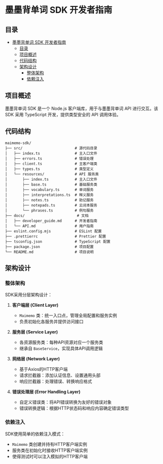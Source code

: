 # 墨墨背单词 SDK 开发者指南

## 目录

- [墨墨背单词 SDK 开发者指南](#墨墨背单词-sdk-开发者指南)
  - [目录](#目录)
  - [项目概述](#项目概述)
  - [代码结构](#代码结构)
  - [架构设计](#架构设计)
    - [整体架构](#整体架构)
    - [依赖注入](#依赖注入)

## 项目概述

墨墨背单词 SDK 是一个 Node.js 客户端库，用于与墨墨背单词 API 进行交互。该 SDK 采用 TypeScript 开发，提供类型安全的 API 调用体验。

## 代码结构

```
maimemo-sdk/
├── src/                        # 源代码目录
│   ├── index.ts                # 主入口文件
│   ├── errors.ts               # 错误处理
│   ├── client.ts               # 主客户端类
│   ├── types.ts                # 类型定义
│   └── resources/              # API 服务类
│       ├── index.ts            # 主入口文件
│       ├── base.ts             # 基础服务类
│       ├── vocabulary.ts       # 单词服务
│       ├── interpretations.ts  # 释义服务
│       ├── notes.ts            # 助记服务
│       ├── notepads.ts         # 云词本服务
│       └── phrases.ts          # 例句服务
├── docs/                	     # 文档
│   ├── developer_guide.md      # 开发者指南
│   └── API.md                  # 用户指南
├── eslint.config.mjs           # ESLint 配置
├── .prettierrc                 # Prettier 配置
├── tsconfig.json               # TypeScript 配置
├── package.json                # 项目配置
└── README.md                   # 项目说明
```

## 架构设计

### 整体架构

SDK采用分层架构设计：

1. **客户端层 (Client Layer)**

   - `Maimemo` 类：统一入口点，管理全局配置和服务实例
   - 负责初始化各服务并提供访问接口

2. **服务层 (Service Layer)**

   - 各资源服务类：每种API资源对应一个服务类
   - 继承自 `BaseService`，实现具体API调用逻辑

3. **网络层 (Network Layer)**

   - 基于Axios的HTTP客户端
   - 请求拦截器：添加认证信息、设置通用头部
   - 响应拦截器：处理错误、转换响应格式

4. **错误处理层 (Error Handling Layer)**
   - 自定义错误类：将API错误转换为友好的错误对象
   - 错误转换逻辑：根据HTTP状态码和响应内容确定错误类型

### 依赖注入

SDK使用简单的依赖注入模式：

- `Maimemo` 类创建并持有HTTP客户端实例
- 服务类在初始化时接收HTTP客户端实例
- 使得测试时可以注入模拟的HTTP客户端
